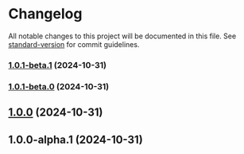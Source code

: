 # Changelog

All notable changes to this project will be documented in this file. See [standard-version](https://github.com/conventional-changelog/standard-version) for commit guidelines.

### [1.0.1-beta.1](https://github.com/launch-stack/data/compare/v1.0.1-beta.0...v1.0.1-beta.1) (2024-10-31)

### [1.0.1-beta.0](https://github.com/launch-stack/data/compare/v1.0.0...v1.0.1-beta.0) (2024-10-31)

## [1.0.0](https://github.com/launch-stack/data/compare/v1.0.0-alpha.1...v1.0.0) (2024-10-31)

## 1.0.0-alpha.1 (2024-10-31)
